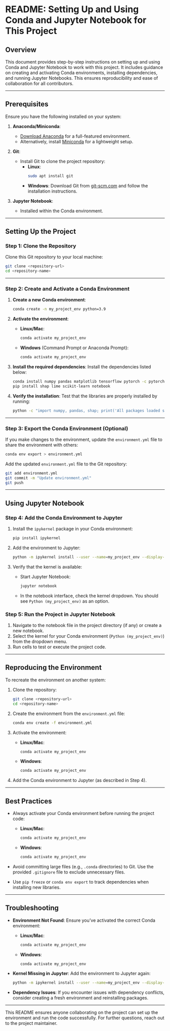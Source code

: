 # README: Setting Up and Using Conda and Jupyter Notebook for This Project

## Overview

This document provides step-by-step instructions on setting up and using Conda and Jupyter Notebook to work with this project. It includes guidance on creating and activating Conda environments, installing dependencies, and running Jupyter Notebooks. This ensures reproducibility and ease of collaboration for all contributors.

---

## Prerequisites

Ensure you have the following installed on your system:

1. **Anaconda/Miniconda**:

   - [Download Anaconda](https://www.anaconda.com/products/distribution) for a full-featured environment.
   - Alternatively, install [Miniconda](https://docs.conda.io/en/latest/miniconda.html) for a lightweight setup.

2. **Git**:

   - Install Git to clone the project repository:
     - **Linux**:
       ```bash
       sudo apt install git
       ```
     - **Windows**:
       Download Git from [git-scm.com](https://git-scm.com/) and follow the installation instructions.

3. **Jupyter Notebook**:
   - Installed within the Conda environment.

---

## Setting Up the Project

### Step 1: Clone the Repository

Clone this Git repository to your local machine:

```bash
git clone <repository-url>
cd <repository-name>
```

---

### Step 2: Create and Activate a Conda Environment

1. **Create a new Conda environment**:

   ```bash
   conda create -n my_project_env python=3.9
   ```

2. **Activate the environment**:

   - **Linux/Mac**:
     ```bash
     conda activate my_project_env
     ```
   - **Windows** (Command Prompt or Anaconda Prompt):
     ```cmd
     conda activate my_project_env
     ```

3. **Install the required dependencies**:
   Install the dependencies listed below:

   ```bash
   conda install numpy pandas matplotlib tensorflow pytorch -c pytorch
   pip install shap lime scikit-learn notebook
   ```

4. **Verify the installation**:
   Test that the libraries are properly installed by running:
   ```bash
   python -c "import numpy, pandas, shap; print('All packages loaded successfully!')"
   ```

---

### Step 3: Export the Conda Environment (Optional)

If you make changes to the environment, update the `environment.yml` file to share the environment with others:

```bash
conda env export > environment.yml
```

Add the updated `environment.yml` file to the Git repository:

```bash
git add environment.yml
git commit -m "Update environment.yml"
git push
```

---

## Using Jupyter Notebook

### Step 4: Add the Conda Environment to Jupyter

1. Install the `ipykernel` package in your Conda environment:

   ```bash
   pip install ipykernel
   ```

2. Add the environment to Jupyter:

   ```bash
   python -m ipykernel install --user --name=my_project_env --display-name "Python (my_project_env)"
   ```

3. Verify that the kernel is available:
   - Start Jupyter Notebook:
     ```bash
     jupyter notebook
     ```
   - In the notebook interface, check the kernel dropdown. You should see `Python (my_project_env)` as an option.

### Step 5: Run the Project in Jupyter Notebook

1. Navigate to the notebook file in the project directory (if any) or create a new notebook.
2. Select the kernel for your Conda environment (`Python (my_project_env)`) from the dropdown menu.
3. Run cells to test or execute the project code.

---

## Reproducing the Environment

To recreate the environment on another system:

1. Clone the repository:

   ```bash
   git clone <repository-url>
   cd <repository-name>
   ```

2. Create the environment from the `environment.yml` file:

   ```bash
   conda env create -f environment.yml
   ```

3. Activate the environment:

   - **Linux/Mac**:
     ```bash
     conda activate my_project_env
     ```
   - **Windows**:
     ```cmd
     conda activate my_project_env
     ```

4. Add the Conda environment to Jupyter (as described in Step 4).

---

## Best Practices

- Always activate your Conda environment before running the project code:

  - **Linux/Mac**:
    ```bash
    conda activate my_project_env
    ```
  - **Windows**:
    ```cmd
    conda activate my_project_env
    ```

- Avoid committing large files (e.g., `.conda` directories) to Git. Use the provided `.gitignore` file to exclude unnecessary files.

- Use `pip freeze` or `conda env export` to track dependencies when installing new libraries.

---

## Troubleshooting

- **Environment Not Found**:
  Ensure you’ve activated the correct Conda environment:

  - **Linux/Mac**:
    ```bash
    conda activate my_project_env
    ```
  - **Windows**:
    ```cmd
    conda activate my_project_env
    ```

- **Kernel Missing in Jupyter**:
  Add the environment to Jupyter again:

  ```bash
  python -m ipykernel install --user --name=my_project_env --display-name "Python (my_project_env)"
  ```

- **Dependency Issues**:
  If you encounter issues with dependency conflicts, consider creating a fresh environment and reinstalling packages.

---

This README ensures anyone collaborating on the project can set up the environment and run the code successfully. For further questions, reach out to the project maintainer.

